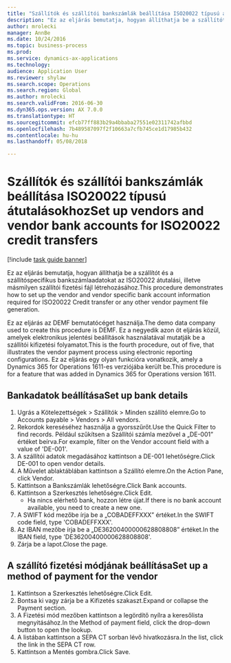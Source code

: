 ```yaml
--- 
title: "Szállítók és szállítói bankszámlák beállítása ISO20022 típusú átutalásokhoz"
description: "Ez az eljárás bemutatja, hogyan állíthatja be a szállítót és a szállítóspecifikus bankszámlaadatokat az ISO20022 átutalási, illetve másmilyen szállítói fizetési fájl létrehozásához."
author: mrolecki
manager: AnnBe
ms.date: 10/24/2016
ms.topic: business-process
ms.prod: 
ms.service: dynamics-ax-applications
ms.technology: 
audience: Application User
ms.reviewer: shylaw
ms.search.scope: Operations
ms.search.region: Global
ms.author: mrolecki
ms.search.validFrom: 2016-06-30
ms.dyn365.ops.version: AX 7.0.0
ms.translationtype: HT
ms.sourcegitcommit: efcb77ff883b29a4bbaba27551e02311742afbbd
ms.openlocfilehash: 7b489587097f2f10663a7cfb745ce1d17985b432
ms.contentlocale: hu-hu
ms.lasthandoff: 05/08/2018

---
```

# <a name="set-up-vendors-and-vendor-bank-accounts-for-iso20022-credit-transfers"></a><span data-ttu-id="b0d63-103">Szállítók és szállítói bankszámlák beállítása ISO20022 típusú átutalásokhoz</span><span class="sxs-lookup"><span data-stu-id="b0d63-103">Set up vendors and vendor bank accounts for ISO20022 credit transfers</span></span>

[!include [task guide banner](../../includes/task-guide-banner.md)]

<span data-ttu-id="b0d63-104">Ez az eljárás bemutatja, hogyan állíthatja be a szállítót és a szállítóspecifikus bankszámlaadatokat az ISO20022 átutalási, illetve másmilyen szállítói fizetési fájl létrehozásához.</span><span class="sxs-lookup"><span data-stu-id="b0d63-104">This procedure demonstrates how to set up the vendor and vendor specific bank account information required for ISO20022 Credit transfer or any other vendor payment file generation.</span></span> 

<span data-ttu-id="b0d63-105">Ez az eljárás az DEMF bemutatócéget használja.</span><span class="sxs-lookup"><span data-stu-id="b0d63-105">The demo data company used to create this procedure is DEMF.</span></span>
<span data-ttu-id="b0d63-106">Ez a negyedik azon öt eljárás közül, amelyek elektronikus jelentési beállítások használatával mutatják be a szállítói kifizetési folyamatot.</span><span class="sxs-lookup"><span data-stu-id="b0d63-106">This is the fourth procedure, out of five, that illustrates the vendor payment process using electronic reporting configurations.</span></span> <span data-ttu-id="b0d63-107">Ez az eljárás egy olyan funkcióra vonatkozik, amely a Dynamics 365 for Operations 1611-es verziójába került be.</span><span class="sxs-lookup"><span data-stu-id="b0d63-107">This procedure is for a feature that was added in Dynamics 365 for Operations version 1611.</span></span>


## <a name="set-up-bank-details"></a><span data-ttu-id="b0d63-108">Bankadatok beállítása</span><span class="sxs-lookup"><span data-stu-id="b0d63-108">Set up bank details</span></span>
1. <span data-ttu-id="b0d63-109">Ugrás a Kötelezettségek > Szállítók > Minden szállító elemre.</span><span class="sxs-lookup"><span data-stu-id="b0d63-109">Go to Accounts payable > Vendors > All vendors.</span></span>
2. <span data-ttu-id="b0d63-110">Rekordok kereséséhez használja a gyorsszűrőt.</span><span class="sxs-lookup"><span data-stu-id="b0d63-110">Use the Quick Filter to find records.</span></span> <span data-ttu-id="b0d63-111">Például szűkítsen a Szállítói számla mezővel a „DE-001” értéket beírva.</span><span class="sxs-lookup"><span data-stu-id="b0d63-111">For example, filter on the Vendor account field with a value of 'DE-001'.</span></span>
3. <span data-ttu-id="b0d63-112">A szállítói adatok megadásához kattintson a DE-001 lehetőségre.</span><span class="sxs-lookup"><span data-stu-id="b0d63-112">Click DE-001 to open vendor details.</span></span>
4. <span data-ttu-id="b0d63-113">A Művelet ablaktáblában kattintson a Szállító elemre.</span><span class="sxs-lookup"><span data-stu-id="b0d63-113">On the Action Pane, click Vendor.</span></span>
5. <span data-ttu-id="b0d63-114">Kattintson a Bankszámlák lehetőségre.</span><span class="sxs-lookup"><span data-stu-id="b0d63-114">Click Bank accounts.</span></span>
6. <span data-ttu-id="b0d63-115">Kattintson a Szerkesztés lehetőségre.</span><span class="sxs-lookup"><span data-stu-id="b0d63-115">Click Edit.</span></span>
    * <span data-ttu-id="b0d63-116">Ha nincs elérhető bank, hozzon létre újat.</span><span class="sxs-lookup"><span data-stu-id="b0d63-116">If there is no bank account available, you need to create a new one.</span></span>  
7. <span data-ttu-id="b0d63-117">A SWIFT kód mezőbe írja be a „COBADEFFXXX” értéket.</span><span class="sxs-lookup"><span data-stu-id="b0d63-117">In the SWIFT code field, type 'COBADEFFXXX'.</span></span>
8. <span data-ttu-id="b0d63-118">Az IBAN mezőbe írja be a „DE36200400000628808808” értéket.</span><span class="sxs-lookup"><span data-stu-id="b0d63-118">In the IBAN field, type 'DE36200400000628808808'.</span></span>
9. <span data-ttu-id="b0d63-119">Zárja be a lapot.</span><span class="sxs-lookup"><span data-stu-id="b0d63-119">Close the page.</span></span>

## <a name="set-up-a-method-of-payment-for-the-vendor"></a><span data-ttu-id="b0d63-120">A szállító fizetési módjának beállítása</span><span class="sxs-lookup"><span data-stu-id="b0d63-120">Set up a method of payment for the vendor</span></span>
1. <span data-ttu-id="b0d63-121">Kattintson a Szerkesztés lehetőségre.</span><span class="sxs-lookup"><span data-stu-id="b0d63-121">Click Edit.</span></span>
2. <span data-ttu-id="b0d63-122">Bontsa ki vagy zárja be a Kifizetés szakaszt.</span><span class="sxs-lookup"><span data-stu-id="b0d63-122">Expand or collapse the Payment section.</span></span>
3. <span data-ttu-id="b0d63-123">A Fizetési mód mezőben kattintson a legördítő nyílra a keresőlista megnyitásához.</span><span class="sxs-lookup"><span data-stu-id="b0d63-123">In the Method of payment field, click the drop-down button to open the lookup.</span></span>
4. <span data-ttu-id="b0d63-124">A listában kattintson a SEPA CT sorban lévő hivatkozásra.</span><span class="sxs-lookup"><span data-stu-id="b0d63-124">In the list, click the link in the SEPA CT row.</span></span>
5. <span data-ttu-id="b0d63-125">Kattintson a Mentés gombra.</span><span class="sxs-lookup"><span data-stu-id="b0d63-125">Click Save.</span></span>


